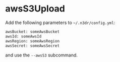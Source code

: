 # awsS3Upload

Add the following parameters to `~/.n3dr/config.yml`:

```bash
awsBucket: someAwsBucket
awsId: someAwsId
awsRegion: someAwsRegion
awsSecret: someAwsSecret
```

and use the `--awsS3` subcommand.
